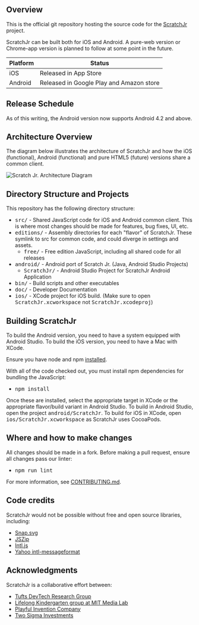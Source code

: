 ## Overview
This is the official git repository hosting the source code for the
[ScratchJr](http://scratchjr.org/) project.

ScratchJr can be built both for iOS and Android.
A pure-web version or Chrome-app version is planned to follow at some point in the future.

Platform | Status
-------- | -------------
iOS      | Released in App Store
Android  | Released in Google Play and Amazon store

## Release Schedule

As of this writing, the Android version now supports Android 4.2
and above.

## Architecture Overview
The diagram below illustrates the architecture of ScratchJr and
how the iOS (functional), Android (functional) and pure HTML5 (future)
versions share a common client.

![Scratch Jr. Architecture Diagram](doc/scratchjr_architecture.png)


## Directory Structure and Projects
This repository has the following directory structure:

* <tt>src/</tt> - Shared JavaScript code for iOS and Android common client. This is where most changes should be made for features, bug fixes, UI, etc.
* <tt>editions/</tt> - Assembly directories for each "flavor" of ScratchJr. These symlink to src for common code, and could diverge in settings and assets.
  * <tt>free/</tt> - Free edition JavaScript, including all shared code for all releases
* <tt>android/</tt> - Android port of Scratch Jr. (Java, Android Studio Projects)
  * <tt>ScratchJr/</tt> - Android Studio Project for ScratchJr Android Application
* <tt>bin/</tt> - Build scripts and other executables
* <tt>doc/</tt> - Developer Documentation
* <tt>ios/</tt> - XCode project for iOS build. (Make sure to open <tt>ScratchJr.xcworkspace</tt> not <tt>ScratchJr.xcodeproj</tt>)

## Building ScratchJr
To build the Android version, you need to have a system equipped with Android Studio. To build the iOS version, you need to have a Mac with XCode.

Ensure you have node and npm [installed](http://blog.npmjs.org/post/85484771375/how-to-install-npm).

With all of the code checked out, you must install npm dependencies for bundling the JavaScript:
* <tt>npm install</tt>

Once these are installed, select the appropriate target in XCode or the appropriate flavor/build variant in Android Studio. To build in Android Studio, open the project <tt>android/ScratchJr</tt>. To build for iOS in XCode, open <tt>ios/ScratchJr.xcworkspace</tt> as ScratchJr uses CocoaPods.

## Where and how to make changes

All changes should be made in a fork. Before making a pull request, ensure all changes pass our linter:
* <tt>npm run lint</tt>

For more information, see [CONTRIBUTING.md](CONTRIBUTING.md).

## Code credits
ScratchJr would not be possible without free and open source libraries, including:
* [Snap.svg](https://github.com/adobe-webplatform/Snap.svg/)
* [JSZip](https://github.com/Stuk/jszip)
* [Intl.js](https://github.com/andyearnshaw/Intl.js)
* [Yahoo intl-messageformat](https://github.com/yahoo/intl-messageformat)

## Acknowledgments
ScratchJr is a collaborative effort between:

* [Tufts DevTech Research Group](http://ase.tufts.edu/devtech/)
* [Lifelong Kindergarten group at MIT Media Lab](http://llk.media.mit.edu/)
* [Playful Invention Company](http://www.playfulinvention.com/)
* [Two Sigma Investments](http://twosigma.com)
